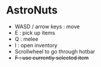 # AstroNuts

* WASD / arrow keys : move
* E : pick up items
* Q : melee
* I : open inventory
* Scrollwheel to go through hotbar
* ~~F : use currently selected item~~
